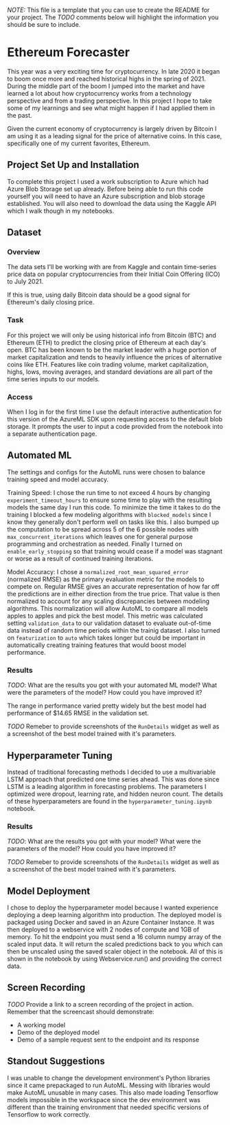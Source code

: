 *NOTE:* This file is a template that you can use to create the README for your project. The *TODO* comments below will highlight the information you should be sure to include.

# Ethereum Forecaster

This year was a very exciting time for cryptocurrency. In late 2020 it began to boom once more and reached historical highs in the spring of 2021. During the middle part of the boom I jumped into the market and have learned a lot about how cryptocurrency works from a technology perspective and from a trading perspective. In this project I hope to take some of my learnings and see what might happen if I had applied them in the past.

Given the current economy of cryptocurrency is largely driven by Bitcoin I am using it as a leading signal for the price of alternative coins. In this case, specifically one of my current favorites, Ethereum. 

## Project Set Up and Installation
To complete this project I used a work subscription to Azure which had Azure Blob Storage set up already. Before being able to run this code yourself you will need to have an Azure subscription and blob storage established. You will also need to download the data using the Kaggle API which I walk though in my notebooks. 

## Dataset

### Overview
The data sets I'll be working with are from Kaggle and contain time-series price data on popular cryptocurrencies from their Initial Coin Offering (ICO) to July 2021. 


If this is true, using daily Bitcoin data should be a good signal for Ethereum's daily closing price. 

### Task
For this project we will only be using historical info from Bitcoin (BTC) and Ethereum (ETH) to predict the closing price of Ethereum at each day's open. BTC has been known to be the market leader with a huge portion of market capitalization and tends to heavily influence the prices of alternative coins like ETH. Features like coin trading volume, market capitalization, highs, lows, moving averages, and standard deviations are all part of the time series inputs to our models.

### Access
When I log in for the first time I use the default interactive authentication for this version of the AzureML SDK upon requesting access to the default blob storage. It prompts the user to input a code provided from the notebook into a separate authentication page.

## Automated ML
The settings and configs for the AutoML runs were chosen to balance training speed and model accuracy. 

Training Speed:
I chose the run time to not exceed 4 hours by changing `experiment_timeout_hours` to ensure some time to play with the resulting models the same day I run this code. To minimize the time it takes to do the training I blocked a few modeling algorithms with `blocked_models` since I know they generally don't perform well on tasks like this. I also bumped up the computation to be spread across 5 of the 6 possible nodes with `max_concurrent_iterations` which leaves one for general purpose programming and orchestration as needed. Finally I turned on `enable_early_stopping` so that training would cease if a model was stagnant or worse as a result of continued training iterations.

Model Accuracy:
I chose a `normalized_root_mean_squared_error` (normalized RMSE) as the primary evaluation metric for the models to compete on. Regular RMSE gives an accurate representation of how far off the predictions are in either direction from the true price. That value is then normalized to account for any scaling discrepancies between modeling algorithms. This normalization will allow AutoML to compare all models apples to apples and pick the best model. This metric was calculated setting `validation_data` to our validation dataset to evaluate out-of-time data instead of random time periods within the trainig dataset. I also turned on `featurization` to `auto` which takes longer but could be important in automatically creating training features that would boost model performance.

### Results
*TODO*: What are the results you got with your automated ML model? What were the parameters of the model? How could you have improved it?

The range in performance varied pretty widely but the best model had performance of $14.65 RMSE in the validation set.

*TODO* Remeber to provide screenshots of the `RunDetails` widget as well as a screenshot of the best model trained with it's parameters.

## Hyperparameter Tuning
Instead of traditional forecasting methods I decided to use a multivariable LSTM approach that predicted one time series ahead. This was done since LSTM is a leading algorithm in forecasting problems. The parameters I optimized were dropout, learning rate, and hidden neuron count. The details of these hyperparameters are found in the `hyperparameter_tuning.ipynb` notebook. 

### Results
*TODO*: What are the results you got with your model? What were the parameters of the model? How could you have improved it?

*TODO* Remeber to provide screenshots of the `RunDetails` widget as well as a screenshot of the best model trained with it's parameters.



## Model Deployment
I chose to deploy the hyperparameter model because I wanted experience deploying a deep learning algorithm into production. The deployed model is packaged using Docker and saved in an Azure Container Instance. It was then deployed to a webservice with 2 nodes of compute and 1GB of memory. To hit the endpoint you must send a 16 column numpy array of the scaled input data. It will return the scaled predictions back to you which can then be unscaled using the saved scaler object in the notebook. All of this is shown in the notebook by using Webservice.run() and providing the correct data.

## Screen Recording
*TODO* Provide a link to a screen recording of the project in action. Remember that the screencast should demonstrate:
- A working model
- Demo of the deployed  model
- Demo of a sample request sent to the endpoint and its response

## Standout Suggestions
I was unable to change the development environment's Python libraries since it came prepackaged to run AutoML. Messing with libraries would make AutoML unusable in many cases. This also made loading Tensorflow models impossible in the workspace since the dev environment was different than the training environment that needed specific versions of Tensorflow to work correctly.
